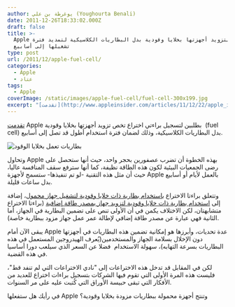 ```yaml
---
author: يوغرطة بن علي (Youghourta Benali)
date: 2011-12-26T18:33:02.000Z
draft: false
title: >-
  Apple تخطط لتزويد أجهزتها بخلايا وقودية بدل البطاريات الكلاسيكية لتمديد فترة
  تشغيلها إلى أسابيع  
type: post
url: /2011/12/apple-fuel-cell/
categories:
  - Apple
  - عتاد
tags:
  - Apple
coverImage: /static/images/apple-fuel-cell/fuel-cell-300x199.jpg
excerpt: "[تقدمت](http://www.appleinsider.com/articles/11/12/22/apple_investigating_fuel_cell_powered_macbooks.html) Apple بطلبين لتسجيل براءتي اختراع تخص تزويد أجهزتها بخلايا وقودية \_(fuel cell) بدل البطاريات الكلاسيكية، وذلك لضمان فترة استخدام أطول قد تصل إلى أسابيع.\n\n![بطاريات تعمل بخلايا الوقود](/static/images/apple-fuel-cell/fuel-cell-300x199.jpg)\n\nوتحاول Apple بهذه الخطوة أن تضرب عصفورين بحجر واحد، حيث أنها ستحصل على"
---
```

[تقدمت](http://www.appleinsider.com/articles/11/12/22/apple_investigating_fuel_cell_powered_macbooks.html) Apple بطلبين لتسجيل براءتي اختراع تخص تزويد أجهزتها بخلايا وقودية  (fuel cell) بدل البطاريات الكلاسيكية، وذلك لضمان فترة استخدام أطول قد تصل إلى أسابيع.

![بطاريات تعمل بخلايا الوقود](/static/images/apple-fuel-cell/fuel-cell-300x199.jpg)

وتحاول Apple بهذه الخطوة أن تضرب عصفورين بحجر واحد، حيث أنها ستحصل على رضى الجمعيات البيئية لكون هذه الطاقة نظيفة، كما أنها سترفع سقف المنافسة عاليا، حيث أن مثل هذه التقنية -لو تم تنفيذها- ستسمح لأجهزة Apple بالعمل لأيام أو أسابيع بدل ساعات قليلة.

وتتعلق براءتا الاختراع [باستخدام بطارية ذات خلايا وقودية لتشغيل جهاز محمول](http://www.freepatentsonline.com/y2011/0311895.html)، إضافة إلى [استخدام بطارية ذات خلايا وقودية لتزويد جهاز بمصدر طاقة إضافية](http://www.freepatentsonline.com/y2011/0313589.html) (براءتا الاختراع متشابهتان، لكن الاختلاف يكمن في أن الأولى تنص على تضمين البطارية في الجهاز، أما الثانية فهي عبارة عن مصدر طاقة إضافي لإطالة عمر عمل جهاز مزود ببطارية خاصة).

يبقى الآن أمام Apple عدة تحديات، وأبرزها هو إمكانية تضمين هذه البطاريات في أجهزتها دون الإخلال بسلامة الجهاز والمستخدمين(يُعرف الهيدروجين المستعمل في هذه البطاريات بسرعة التهابه)، سهولة الاستخدام  فضلا عن السعر الذي سيلعب دورا أساسيا في هذه القضية.

لكن في المقابل قد تدخل هذه الاختراعات إلى "نادي الاختراعات التي لم تنفد قط"، فليست هذه المرة الأولى التي تقوم فيها الشركات بتسجيل براءات اختراع للعديد من الأفكار التي تبقى حبيسة الأوراق التي كُتبت عليه على مر السنوات.

في رأيك هل ستفعلها Apple وتنتج أجهزة محمولة ببطاريات مزودة بخلايا وقودية؟

